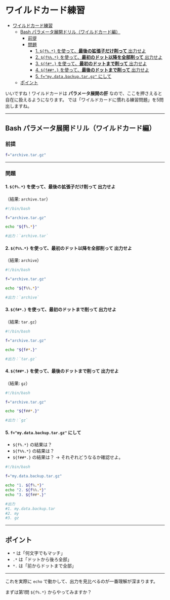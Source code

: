# ワイルドカード練習

- [ワイルドカード練習](#ワイルドカード練習)
  - [Bash パラメータ展開ドリル（ワイルドカード編）](#bash-パラメータ展開ドリルワイルドカード編)
    - [前提](#前提)
    - [問題](#問題)
      - [1. `${f%.*}` を使って、**最後の拡張子だけ削って** 出力せよ](#1-f-を使って最後の拡張子だけ削って-出力せよ)
      - [2. `${f%%.*}` を使って、**最初のドット以降を全部削って** 出力せよ](#2-f-を使って最初のドット以降を全部削って-出力せよ)
      - [3. `${f#*.}` を使って、**最初のドットまで削って** 出力せよ](#3-f-を使って最初のドットまで削って-出力せよ)
      - [4. `${f##*.}` を使って、**最後のドットまで削って** 出力せよ](#4-f-を使って最後のドットまで削って-出力せよ)
      - [5. `f="my.data.backup.tar.gz"` にして](#5-fmydatabackuptargz-にして)
  - [ポイント](#ポイント)

いいですね！ワイルドカードは **パラメータ展開の肝** なので、ここを押さえると自在に扱えるようになります。
では「ワイルドカードに慣れる練習問題」を5問出しますね。

---

## Bash パラメータ展開ドリル（ワイルドカード編）

### 前提

```bash
f="archive.tar.gz"
```

---

### 問題

#### 1. `${f%.*}` を使って、**最後の拡張子だけ削って** 出力せよ

（結果: `archive.tar`）

```bash
#!/bin/bash

f="archive.tar.gz"

echo "${f%.*}"

#出力：`archive.tar`
```

#### 2. `${f%%.*}` を使って、**最初のドット以降を全部削って** 出力せよ

（結果: `archive`）

```bash
#!/bin/bash

f="archive.tar.gz"

echo "${f%%.*}"

#出力：`archive`
```

#### 3. `${f#*.}` を使って、**最初のドットまで削って** 出力せよ

（結果: `tar.gz`）

```bash
#!/bin/bash

f="archive.tar.gz"

echo "${f#*.}"

#出力：`tar.gz`
```

#### 4. `${f##*.}` を使って、**最後のドットまで削って** 出力せよ

（結果: `gz`）

```bash
#!/bin/bash

f="archive.tar.gz"

echo "${f##*.}"

#出力：`gz`
```

#### 5. `f="my.data.backup.tar.gz"` にして

- `${f%.*}` の結果は？
- `${f%%.*}` の結果は？
- `${f##*.}` の結果は？
   → それぞれどうなるか確認せよ。

```bash
#!/bin/bash

f="my.data.backup.tar.gz"

echo "1. ${f%.*}"
echo "2. ${f%%.*}"
echo "3. ${f##*.}"

#出力
#1. my.data.backup.tar
#2. my
#3. gz
```

---

## ポイント

- `*` は「何文字でもマッチ」
- `.*` は「ドットから後ろ全部」
- `*.` は「前からドットまで全部」

---

これを実際に `echo` で動かして、出力を見比べるのが一番理解が深まります。

まずは第1問 `${f%.*}` からやってみますか？
